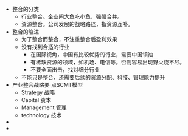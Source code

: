 - 整合的分类
	- 行业整合。企业间大鱼吃小鱼、强强合并。
	- 资源整合。公司发展的战略路径，指资源互补。
- 整合的陷进
	- 为了整合而整合，不注重整合后盈利效果
	- 没有找到合适的行业
		- 在国际视角，中国有比较优势的行业，需要中国领袖
		- 有稀缺资源的领域，如机场、电信等。否则容易出现野火烧不尽。
		- 不要全面出击，找对细分行业
	- 不能只是整合，还需要后续的资源分配、科技、管理能力提升
- 产业整合战略要 点SCMT模型
	- Strategy 战略
	- Capital 资本
	- Management 管理
	- technology 技术
-
-